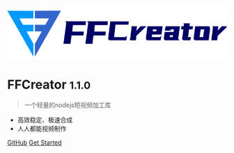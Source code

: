 ![logo](_media/logo/logo.png)

# FFCreator <small>1.1.0</small>

> 一个轻量的nodejs短视频加工库

- 高效稳定、极速合成
- 人人都能视频制作

[GitHub](https://github.com/tnfe/FFCreator)
[Get Started](guide/installation.md)